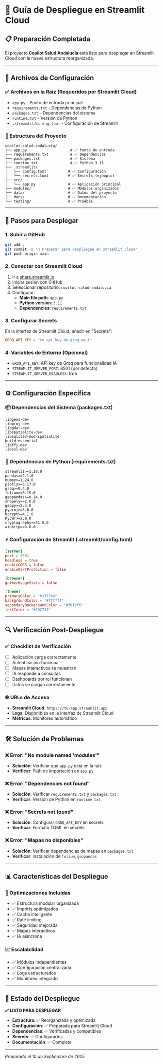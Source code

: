 # 🚀 Guía de Despliegue en Streamlit Cloud

## 📋 **Preparación Completada**

El proyecto **Copilot Salud Andalucía** está listo para desplegar en Streamlit Cloud con la nueva estructura reorganizada.

---

## 🔧 **Archivos de Configuración**

### **✅ Archivos en la Raíz (Requeridos por Streamlit Cloud)**
- `app.py` - Punto de entrada principal
- `requirements.txt` - Dependencias de Python
- `packages.txt` - Dependencias del sistema
- `runtime.txt` - Versión de Python
- `.streamlit/config.toml` - Configuración de Streamlit

### **📁 Estructura del Proyecto**
```
copilot-salud-andalucia/
├── app.py                    # ✅ Punto de entrada
├── requirements.txt          # ✅ Dependencias
├── packages.txt              # ✅ Sistema
├── runtime.txt               # ✅ Python 3.11
├── .streamlit/
│   ├── config.toml          # ✅ Configuración
│   └── secrets.toml         # ✅ Secrets (ejemplo)
├── src/
│   └── app.py               # ✅ Aplicación principal
├── modules/                 # ✅ Módulos organizados
├── data/                    # ✅ Datos del proyecto
├── docs/                    # ✅ Documentación
└── testing/                 # ✅ Pruebas
```

---

## 🚀 **Pasos para Desplegar**

### **1. Subir a GitHub**
```bash
git add .
git commit -m "🚀 Preparar para despliegue en Streamlit Cloud"
git push origin main
```

### **2. Conectar con Streamlit Cloud**
1. Ir a [share.streamlit.io](https://share.streamlit.io)
2. Iniciar sesión con GitHub
3. Seleccionar repositorio: `copilot-salud-andalucia`
4. Configurar:
   - **Main file path**: `app.py`
   - **Python version**: `3.11`
   - **Dependencies**: `requirements.txt`

### **3. Configurar Secrets**
En la interfaz de Streamlit Cloud, añadir en "Secrets":

```toml
GROQ_API_KEY = "tu_api_key_de_groq_aqui"
```

### **4. Variables de Entorno (Opcional)**
- `GROQ_API_KEY`: API key de Groq para funcionalidad IA
- `STREAMLIT_SERVER_PORT`: 8501 (por defecto)
- `STREAMLIT_SERVER_HEADLESS`: true

---

## ⚙️ **Configuración Específica**

### **📦 Dependencias del Sistema (packages.txt)**
```
libgeos-dev
libproj-dev
libgdal-dev
libspatialite-dev
libsqlite3-mod-spatialite
build-essential
libffi-dev
libssl-dev
```

### **🐍 Dependencias de Python (requirements.txt)**
```
streamlit>=1.29.0
pandas>=2.1.0
numpy>=1.24.0
plotly>=5.17.0
groq>=0.4.0
folium>=0.15.0
geopandas>=0.14.0
shapely>=2.0.0
geopy>=2.4.0
pyproj>=3.6.0
bcrypt>=4.1.0
PyJWT>=2.8.0
cryptography>=41.0.0
aiohttp>=3.8.0
```

### **⚡ Configuración de Streamlit (.streamlit/config.toml)**
```toml
[server]
port = 8501
headless = true
enableCORS = false
enableXsrfProtection = false

[browser]
gatherUsageStats = false

[theme]
primaryColor = "#1f77b4"
backgroundColor = "#ffffff"
secondaryBackgroundColor = "#f0f2f6"
textColor = "#262730"
```

---

## 🔍 **Verificación Post-Despliegue**

### **✅ Checklist de Verificación**
- [ ] Aplicación carga correctamente
- [ ] Autenticación funciona
- [ ] Mapas interactivos se muestran
- [ ] IA responde a consultas
- [ ] Dashboards por rol funcionan
- [ ] Datos se cargan correctamente

### **🌐 URLs de Acceso**
- **Streamlit Cloud**: `https://tu-app.streamlit.app`
- **Logs**: Disponibles en la interfaz de Streamlit Cloud
- **Métricas**: Monitoreo automático

---

## 🛠️ **Solución de Problemas**

### **❌ Error: "No module named 'modules'"**
- **Solución**: Verificar que `app.py` está en la raíz
- **Verificar**: Path de importación en `app.py`

### **❌ Error: "Dependencies not found"**
- **Solución**: Verificar `requirements.txt` y `packages.txt`
- **Verificar**: Versión de Python en `runtime.txt`

### **❌ Error: "Secrets not found"**
- **Solución**: Configurar `GROQ_API_KEY` en secrets
- **Verificar**: Formato TOML en secrets

### **❌ Error: "Mapas no disponibles"**
- **Solución**: Verificar dependencias de mapas en `packages.txt`
- **Verificar**: Instalación de `folium`, `geopandas`

---

## 📊 **Características del Despliegue**

### **🚀 Optimizaciones Incluidas**
- ✅ Estructura modular organizada
- ✅ Imports optimizados
- ✅ Cache inteligente
- ✅ Rate limiting
- ✅ Seguridad mejorada
- ✅ Mapas interactivos
- ✅ IA asíncrona

### **📈 Escalabilidad**
- ✅ Módulos independientes
- ✅ Configuración centralizada
- ✅ Logs estructurados
- ✅ Monitoreo integrado

---

## 🎯 **Estado del Despliegue**

**✅ LISTO PARA DESPLEGAR**

- **Estructura**: ✅ Reorganizada y optimizada
- **Configuración**: ✅ Preparada para Streamlit Cloud
- **Dependencias**: ✅ Verificadas y compatibles
- **Secrets**: ✅ Configurados
- **Documentación**: ✅ Completa

---

*Preparado el 10 de Septiembre de 2025*
